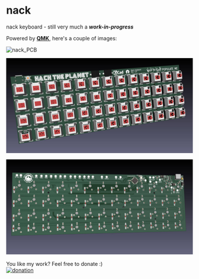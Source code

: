 # nack
nack keyboard - still very much a **_work-in-progress_**

Powered by [**QMK**](https://github.com/qmk/qmk_firmware), here's a couple of images:

![nack_PCB](screenshots/Nack.jpg "nack PCB")

![nack_front](screenshots/Nack_front.jpg "nack front")

![nack_back](screenshots/Nack_back.jpg "nack back")

You like my work? Feel free to donate :)  
[<img src="https://raw.githubusercontent.com/andreostrovsky/donate-with-paypal/master/dark.svg" alt="donation" width="150"/>](https://www.paypal.com/donate?hosted_button_id=YEAQ4WGKJKYQQ)
